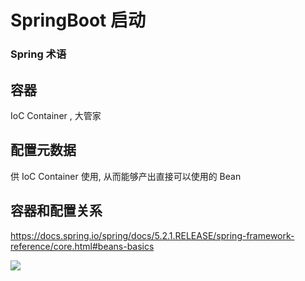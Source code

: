 # SpringBoot 启动

### Spring 术语

## 容器

IoC Container , 大管家
    
## 配置元数据

供 IoC Container 使用, 从而能够产出直接可以使用的 Bean


## 容器和配置关系

https://docs.spring.io/spring/docs/5.2.1.RELEASE/spring-framework-reference/core.html#beans-basics

![](https://docs.spring.io/spring/docs/5.2.1.RELEASE/spring-framework-reference/images/container-magic.png)

